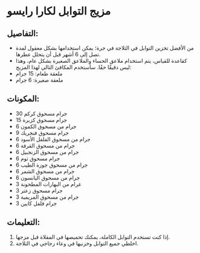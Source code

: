 # مزيج التوابل لكارا رايسو

## التفاصيل:
* من الأفضل تخزين التوابل في الثلاجة في جرة؛ يمكن استخدامها بشكل معقول لمدة تصل إلى 6 أشهر قبل أن يتحلل عطرها.
* كقاعدة للقياس، يتم استخدام ملاعق الحساء والملاعق الصغيرة بشكل عام، وهذا ليس دقيقًا حقًا. سأستخدم المكافئ التالي لهذا المزيج:
 * ملعقة طعام: 15 جرام
 * ملعقة صغيرة: 6 جرام

## المكونات:
* 30 جرام مسحوق كركم
* 15 جرام مسحوق كزبرة
* 6 جرام من مسحوق الكمون
* 9 جرام مسحوق فنجريك
* 6 جرام من مسحوق الفلفل الأسود
* 6 جرام من مسحوق القرفة
* 6 جرام من مسحوق الزنجبيل
* 6 جرام مسحوق ثوم
* 6 جرام من مسحوق جوزة الطيب
* 6 جرام من مسحوق الشمر
* 6 جرام من مسحوق اليانسون
* 3 غرام من البهارات المطحونة
* 3 جرام مسحوق زعتر
* 3 جرام من مسحوق المريمية
* 3 جرام فلفل كايين


## التعليمات:
1. إذا كنت تستخدم التوابل الكاملة، يمكنك تحميصها في المقلاة قبل مزجها.
1. اخلطي جميع التوابل وخزنيها في وعاء زجاجي في الثلاجة.